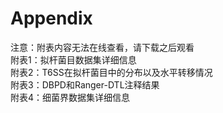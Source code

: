 # Appendix
注意：附表内容无法在线查看，请下载之后观看   
附表1：拟杆菌目数据集详细信息   
附表2：T6SS在拟杆菌目中的分布以及水平转移情况   
附表3：DBPD和Ranger-DTL注释结果   
附表4：细菌界数据集详细信息   
